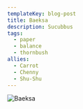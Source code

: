 ```yaml
---
templateKey: blog-post
title: Baeksa
description: Sucubbus
tags:
  - paper
  - balance
  - thornbush
allies:
  - Carrot
  - Chenny
  - Shu-Shu
---
```

![Baeksa](/img/Baeksa.png)